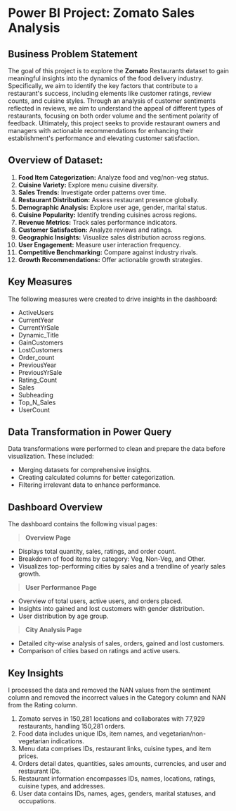 # Power BI Project: Zomato Sales Analysis

## Business Problem Statement

The goal of this project is to explore the **Zomato** Restaurants dataset to gain meaningful insights into the dynamics of the food delivery industry. Specifically, we aim to identify the key factors that contribute to a restaurant's success, including elements like customer ratings, review counts, and cuisine styles. Through an analysis of customer sentiments reflected in reviews, we aim to understand the appeal of different types of restaurants, focusing on both order volume and the sentiment polarity of feedback. Ultimately, this project seeks to provide restaurant owners and managers with actionable recommendations for enhancing their establishment's performance and elevating customer satisfaction.

## Overview of Dataset:

1. **Food Item Categorization:** Analyze food and veg/non-veg status.
2. **Cuisine Variety:** Explore menu cuisine diversity.
3. **Sales Trends:** Investigate order patterns over time.
4. **Restaurant Distribution:** Assess restaurant presence globally.
5. **Demographic Analysis:** Explore user age, gender, marital status.
6. **Cuisine Popularity:** Identify trending cuisines across regions.
7. **Revenue Metrics:** Track sales performance indicators.
8. **Customer Satisfaction:** Analyze reviews and ratings.
9. **Geographic Insights:** Visualize sales distribution across regions.
10. **User Engagement:** Measure user interaction frequency.
11. **Competitive Benchmarking:** Compare against industry rivals.
12. **Growth Recommendations:** Offer actionable growth strategies.

## Key Measures

The following measures were created to drive insights in the dashboard:

- ActiveUsers
- CurrentYear
- CurrentYrSale
- Dynamic_Title
- GainCustomers
- LostCustomers
- Order_count
- PreviousYear
- PreviousYrSale
- Rating_Count
- Sales
- Subheading
- Top_N_Sales
- UserCount

## Data Transformation in Power Query

Data transformations were performed to clean and prepare the data before visualization. These included:

- Merging datasets for comprehensive insights.
- Creating calculated columns for better categorization.
- Filtering irrelevant data to enhance performance.

## Dashboard Overview

The dashboard contains the following visual pages:

> **Overview Page**

- Displays total quantity, sales, ratings, and order count.
- Breakdown of food items by category: Veg, Non-Veg, and Other.
- Visualizes top-performing cities by sales and a trendline of yearly sales growth.

> **User Performance Page**

- Overview of total users, active users, and orders placed.
- Insights into gained and lost customers with gender distribution.
- User distribution by age group.

> **City Analysis Page**

- Detailed city-wise analysis of sales, orders, gained and lost customers.
- Comparison of cities based on ratings and active users.

## Key Insights

I processed the data and removed the NAN values from the sentiment column and removed the incorrect values in the Category column and NAN from the Rating column.

1. Zomato serves in 150,281 locations and collaborates with 77,929 restaurants, handling 150,281 orders.
2. Food data includes unique IDs, item names, and vegetarian/non-vegetarian indications.
3. Menu data comprises IDs, restaurant links, cuisine types, and item prices.
4. Orders detail dates, quantities, sales amounts, currencies, and user and restaurant IDs.
5. Restaurant information encompasses IDs, names, locations, ratings, cuisine types, and addresses.
6. User data contains IDs, names, ages, genders, marital statuses, and occupations.
